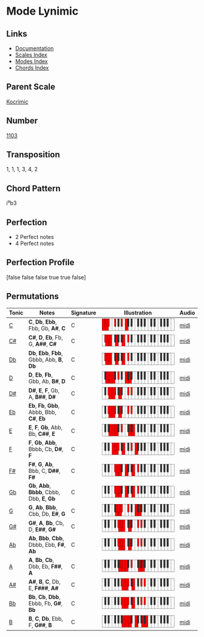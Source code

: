 # Mode Lynimic

## Links

- [Documentation](README.md)
- [Scales Index](Scales.md)
- [Modes Index](Modes.md)
- [Chords Index](Chords.md)

## Parent Scale

[Kocrimic](ScaleKocrimic.md)

## Number

[1103](https://ianring.com/musictheory/scales/1103)

## Transposition

1, 1, 1, 3, 4, 2

## Chord Pattern

i⁰b3

## Perfection

- 2 Perfect notes
- 4 Perfect notes

## Perfection Profile

[false false false true true false]

## Permutations

| Tonic | Notes | Signature | Illustration | Audio |
|-------|-------|-----------|--------------|-------|
| [C](ModeCNaturalLynimic.md) | **C**, **Db**, **Ebb**, Fbb, Gb, **A#**, **C** | C | ![CNaturalLynimic](ModeCNaturalLynimic.png) | [midi](https://github.com/edipermadi/music/blob/main/docs/ModeCNaturalLynimic.mid?raw=true) |
| [C#](ModeCSharpLynimic.md) | **C#**, **D**, **Eb**, Fb, G, **A##**, **C#** | C | ![CSharpLynimic](ModeCSharpLynimic.png) | [midi](https://github.com/edipermadi/music/blob/main/docs/ModeCSharpLynimic.mid?raw=true) |
| [Db](ModeDFlatLynimic.md) | **Db**, **Ebb**, **Fbb**, Gbbb, Abb, **B**, **Db** | C | ![DFlatLynimic](ModeDFlatLynimic.png) | [midi](https://github.com/edipermadi/music/blob/main/docs/ModeDFlatLynimic.mid?raw=true) |
| [D](ModeDNaturalLynimic.md) | **D**, **Eb**, **Fb**, Gbb, Ab, **B#**, **D** | C | ![DNaturalLynimic](ModeDNaturalLynimic.png) | [midi](https://github.com/edipermadi/music/blob/main/docs/ModeDNaturalLynimic.mid?raw=true) |
| [D#](ModeDSharpLynimic.md) | **D#**, **E**, **F**, Gb, A, **B##**, **D#** | C | ![DSharpLynimic](ModeDSharpLynimic.png) | [midi](https://github.com/edipermadi/music/blob/main/docs/ModeDSharpLynimic.mid?raw=true) |
| [Eb](ModeEFlatLynimic.md) | **Eb**, **Fb**, **Gbb**, Abbb, Bbb, **C#**, **Eb** | C | ![EFlatLynimic](ModeEFlatLynimic.png) | [midi](https://github.com/edipermadi/music/blob/main/docs/ModeEFlatLynimic.mid?raw=true) |
| [E](ModeENaturalLynimic.md) | **E**, **F**, **Gb**, Abb, Bb, **C##**, **E** | C | ![ENaturalLynimic](ModeENaturalLynimic.png) | [midi](https://github.com/edipermadi/music/blob/main/docs/ModeENaturalLynimic.mid?raw=true) |
| [F](ModeFNaturalLynimic.md) | **F**, **Gb**, **Abb**, Bbbb, Cb, **D#**, **F** | C | ![FNaturalLynimic](ModeFNaturalLynimic.png) | [midi](https://github.com/edipermadi/music/blob/main/docs/ModeFNaturalLynimic.mid?raw=true) |
| [F#](ModeFSharpLynimic.md) | **F#**, **G**, **Ab**, Bbb, C, **D##**, **F#** | C | ![FSharpLynimic](ModeFSharpLynimic.png) | [midi](https://github.com/edipermadi/music/blob/main/docs/ModeFSharpLynimic.mid?raw=true) |
| [Gb](ModeGFlatLynimic.md) | **Gb**, **Abb**, **Bbbb**, Cbbb, Dbb, **E**, **Gb** | C | ![GFlatLynimic](ModeGFlatLynimic.png) | [midi](https://github.com/edipermadi/music/blob/main/docs/ModeGFlatLynimic.mid?raw=true) |
| [G](ModeGNaturalLynimic.md) | **G**, **Ab**, **Bbb**, Cbb, Db, **E#**, **G** | C | ![GNaturalLynimic](ModeGNaturalLynimic.png) | [midi](https://github.com/edipermadi/music/blob/main/docs/ModeGNaturalLynimic.mid?raw=true) |
| [G#](ModeGSharpLynimic.md) | **G#**, **A**, **Bb**, Cb, D, **E##**, **G#** | C | ![GSharpLynimic](ModeGSharpLynimic.png) | [midi](https://github.com/edipermadi/music/blob/main/docs/ModeGSharpLynimic.mid?raw=true) |
| [Ab](ModeAFlatLynimic.md) | **Ab**, **Bbb**, **Cbb**, Dbbb, Ebb, **F#**, **Ab** | C | ![AFlatLynimic](ModeAFlatLynimic.png) | [midi](https://github.com/edipermadi/music/blob/main/docs/ModeAFlatLynimic.mid?raw=true) |
| [A](ModeANaturalLynimic.md) | **A**, **Bb**, **Cb**, Dbb, Eb, **F##**, **A** | C | ![ANaturalLynimic](ModeANaturalLynimic.png) | [midi](https://github.com/edipermadi/music/blob/main/docs/ModeANaturalLynimic.mid?raw=true) |
| [A#](ModeASharpLynimic.md) | **A#**, **B**, **C**, Db, E, **F###**, **A#** | C | ![ASharpLynimic](ModeASharpLynimic.png) | [midi](https://github.com/edipermadi/music/blob/main/docs/ModeASharpLynimic.mid?raw=true) |
| [Bb](ModeBFlatLynimic.md) | **Bb**, **Cb**, **Dbb**, Ebbb, Fb, **G#**, **Bb** | C | ![BFlatLynimic](ModeBFlatLynimic.png) | [midi](https://github.com/edipermadi/music/blob/main/docs/ModeBFlatLynimic.mid?raw=true) |
| [B](ModeBNaturalLynimic.md) | **B**, **C**, **Db**, Ebb, F, **G##**, **B** | C | ![BNaturalLynimic](ModeBNaturalLynimic.png) | [midi](https://github.com/edipermadi/music/blob/main/docs/ModeBNaturalLynimic.mid?raw=true) |
